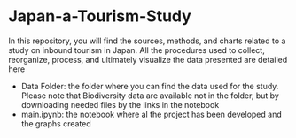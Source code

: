 # Japan-a-Tourism-Study
In this repository, you will find the sources, methods, and charts related to a study on inbound tourism in Japan. All the procedures used to collect, reorganize, process, and ultimately visualize the data presented are detailed here

- Data Folder: the folder where you can find the data used for the study. Please note that Biodiversity data are available not in the folder, but by downloading needed files by the links in the notebook
- main.ipynb: the notebook where al the project has been developed and the graphs created

